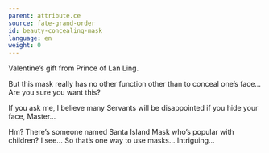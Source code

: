 ```yaml
---
parent: attribute.ce
source: fate-grand-order
id: beauty-concealing-mask
language: en
weight: 0
---
```


Valentine’s gift from Prince of Lan Ling.

But this mask really has no other function other than to conceal one’s face… Are you sure you want this?

If you ask me, I believe many Servants will be disappointed if you hide your face, Master…

Hm? There’s someone named Santa Island Mask who’s popular with children?
I see… So that’s one way to use masks… Intriguing…
